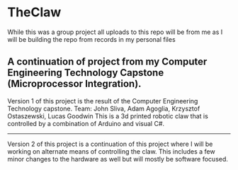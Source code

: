 # TheClaw
While this was a group project all uploads to this repo will be from me as I will be building the repo from records in my personal files

A continuation of  project from my Computer Engineering Technology Capstone (Microprocessor Integration). 
-----------------------------------------------------------------------------------------------------------------------------------
Version 1 of this project is the result of the Computer Engineering Technology capstone. 
Team: John Sliva, Adam Agoglia, Krzysztof Ostaszewski, Lucas Goodwin
This is a 3d printed robotic claw that is controlled by a combination of Arduino and visual C#.


-----------------------------------------------------------------------------------------------------------------------------------
Version 2 of this project is a continuation of this project where I will be working on alternate means of controlling the claw. 
This includes a few minor changes to the hardware as well but will mostly be software focused.


